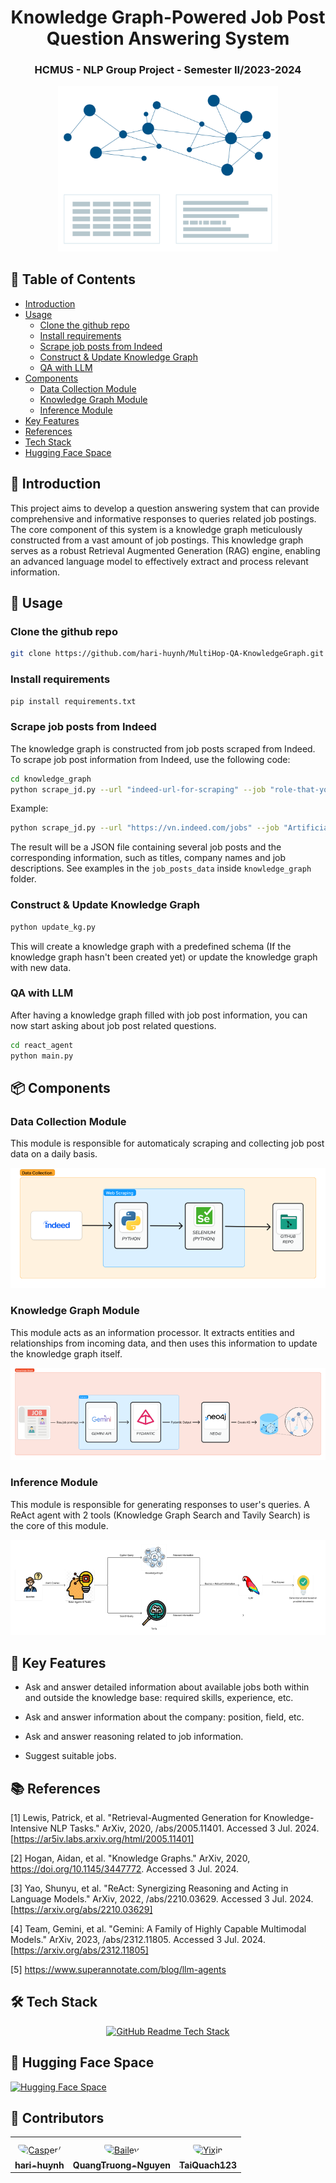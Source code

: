 <h1 align="center"><b>Knowledge Graph-Powered Job Post Question Answering System</b></h1>

<h3 align="center"><b>HCMUS - NLP Group Project - Semester II/2023-2024</b></h3>

<p align="center"> 
  <img src="images/knowledge-graph-animation.gif" alt="Sample signal" width="70%" height="10%">
</p>

## :book: **Table of Contents**
- [Introduction](#pencil-introduction)
- [Usage](#fork_and_knife-usage)
    - [Clone the github repo](#clone-the-github-repo)
    - [Install requirements](#install-requirements)
    - [Scrape job posts from Indeed](#scrape-job-posts-from-indeed)
    - [Construct & Update Knowledge Graph](#construct--update-knowledge-graph)
    - [QA with LLM](#qa-with-llm)
- [Components](#package-components)
    - [Data Collection Module](#data-collection-module)
    - [Knowledge Graph Module](#knowledge-graph-module)
    - [Inference Module](#inference-module)
- [Key Features](#key-key-features)
- [References](#books-references)
- [Tech Stack](#hammer_and_wrench-tech-stack)
- [Hugging Face Space](#hugs-hugging-face-space)

## :pencil: Introduction 
This project aims to develop a question answering system that can provide comprehensive and informative responses to queries related job postings. The core component of this system is a knowledge graph meticulously constructed from a vast amount of job postings. This knowledge graph serves as a robust Retrieval Augmented Generation (RAG) engine, enabling an advanced language model to effectively extract and process relevant information.


## :fork_and_knife: Usage
###  Clone the github repo
```bash
git clone https://github.com/hari-huynh/MultiHop-QA-KnowledgeGraph.git
```

###  Install requirements
```bash
pip install requirements.txt
```
### Scrape job posts from Indeed
The knowledge graph is constructed from job posts scraped from Indeed. To scrape job post information from Indeed, use the following code:
```bash
cd knowledge_graph
python scrape_jd.py --url "indeed-url-for-scraping" --job "role-that-you-want-to-scrape" --loc "the-location"
```

Example:
```bash
python scrape_jd.py --url "https://vn.indeed.com/jobs" --job "Artificial Intelligence" --loc "Thành phố Hồ Chí Minh"
```
The result will be a JSON file containing several job posts and the corresponding information, such as titles, company names and job descriptions. See examples in the ```job_posts_data``` inside ```knowledge_graph``` folder.

### Construct & Update Knowledge Graph
```bash
python update_kg.py
```
This will create a knowledge graph with a predefined schema (If the knowledge graph hasn't been created yet) or update the knowledge graph with new data.


### QA with LLM
After having a knowledge graph filled with job post information, you can now start asking about job post related questions.
```bash
cd react_agent
python main.py
```

## :package: Components
### Data Collection Module
This module is responsible for automaticaly scraping and collecting job post data on a daily basis.

![Data Collection Module](images/data_collection_module.png?raw=True)
### Knowledge Graph Module
This module acts as an information processor. It extracts entities and relationships from incoming data, and then uses this information to update the knowledge graph itself.

![Knowledge Graph Module](images/knowledge_graph_module.png?raw=True)
### Inference Module
This module is responsible for generating responses to user's queries. A ReAct agent with 2 tools (Knowledge Graph Search and Tavily Search) is the core of this module.

![Inference Module](images/inference_module.png?raw=True)



## :key: **Key Features**

- Ask and answer detailed information about available jobs both within and outside the knowledge base: required skills, experience, etc.

- Ask and answer information about the company: position, field, etc.

- Ask and answer reasoning related to job information.

- Suggest suitable jobs.

## :books: **References**
[1] Lewis, Patrick, et al. "Retrieval-Augmented Generation for Knowledge-Intensive NLP Tasks." ArXiv, 2020,  /abs/2005.11401. Accessed 3 Jul. 2024. [https://ar5iv.labs.arxiv.org/html/2005.11401]

[2] Hogan, Aidan, et al. "Knowledge Graphs." ArXiv, 2020,  https://doi.org/10.1145/3447772. Accessed 3 Jul. 2024.

[3] Yao, Shunyu, et al. "ReAct: Synergizing Reasoning and Acting in Language Models." ArXiv, 2022,  /abs/2210.03629. Accessed 3 Jul. 2024. [https://arxiv.org/abs/2210.03629]

[4] Team, Gemini, et al. "Gemini: A Family of Highly Capable Multimodal Models." ArXiv, 2023,  /abs/2312.11805. Accessed 3 Jul. 2024. [https://arxiv.org/abs/2312.11805]

[5] https://www.superannotate.com/blog/llm-agents

## :hammer_and_wrench:  **Tech Stack**
<div align="center">
  <a href="https://github-readme-tech-stack.vercel.app">
<img src="https://tinyurl.com/ranewr2c" alt="GitHub Readme Tech Stack" />
  </a>
</div>

## :hugs: Hugging Face Space
[![Hugging Face Space](https://img.shields.io/badge/Hugging%20Face-Space-yellow)](https://huggingface.co/spaces/haihuynh/Job-KnowledgeGraph-QA)



## :handshake:  **Contributors**
<table>
<tr>
    <td align="center" style="word-wrap: break-word; width: 150.0; height: 150.0">
        <a href=https://github.com/hari-huynh>
            <img src=https://avatars.githubusercontent.com/u/142809008?v=4 width="100;"  style="border-radius:50%;align-items:center;justify-content:center;overflow:hidden;padding-top:10px" alt=Casper/>
            <br />
            <sub style="font-size:14px"><b>hari-huynh</b></sub>
        </a>
    </td>
      <td align="center" style="word-wrap: break-word; width: 150.0; height: 150.0">
        <a href=https://github.com/QuangTruong-Nguyen>
            <img src=https://avatars.githubusercontent.com/u/139192880?v=4 width="100;"  style="border-radius:50%;align-items:center;justify-content:center;overflow:hidden;padding-top:10px" alt=Bailey Harrington/>
            <br />
            <sub style="font-size:14px"><b>QuangTruong-Nguyen</b></sub>
        </a>
    </td>
      <td align="center" style="word-wrap: break-word; width: 150.0; height: 150.0">
        <a href=https://github.com/TaiQuach123>
            <img src=https://avatars.githubusercontent.com/u/92372685?v=4 width="100;"  style="border-radius:50%;align-items:center;justify-content:center;overflow:hidden;padding-top:10px" alt=Yixin Shen/>
            <br />
            <sub style="font-size:14px"><b>TaiQuach123</b></sub>
        </a>
    </td>
</tr>
</table>
